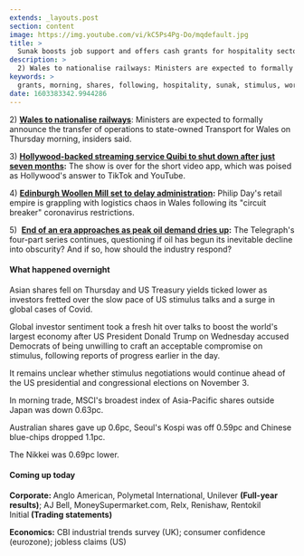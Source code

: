```yaml
--- 
extends: _layouts.post 
section: content 
image: https://img.youtube.com/vi/kC5Ps4Pg-Do/mqdefault.jpg 
title: > 
  Sunak boosts job support and offers cash grants for hospitality sector 
description: > 
  2) Wales to nationalise railways: Ministers are expected to formally announce the transfer of operations to state-owned Transport for Wales on Thursday morning, insiders said.4) Edinburgh Woollen Mill set to delay administration: Philip Day's retail empire is grappling with logistics chaos in Wales following its "circuit breaker" coronavirus restrictions.What happened overnightAsian shares fell on Thursday and US Treasury yields ticked lower as investors fretted over the slow pace of US stimulus talks and a surge in global cases of Covid.It remains unclear whether stimulus negotiations would continue ahead of the US presidential and congressional elections on November 3.In morning trade, MSCI's broadest index of Asia-Pacific shares outside Japan was down 0.63pc. 
keywords: > 
  grants, morning, shares, following, hospitality, sunak, stimulus, worlds, support, youtube4, wales, sector, yields, talks, offers, job, oil, boosts, cash 
date: 1603383342.9944286 
--- 
```

<div><p>2) <strong><a href="https://www.telegraph.co.uk/business/2020/10/21/wales-nationalise-railways/">Wales to nationalise railways</a></strong>: Ministers are expected to formally announce the transfer of operations to state-owned Transport for Wales on Thursday morning, insiders said.</p>
<p>3)&#160;<strong><a href="https://www.telegraph.co.uk/technology/2020/10/21/hollywood-backed-streaming-service-quibi-shut-just-seven-months/">Hollywood-backed streaming service Quibi to shut down after just seven months</a>:</strong> The show is over for the short video app, which was poised as Hollywood's answer to TikTok and YouTube.</p>
<p>4)&#160;<strong><a href="https://www.telegraph.co.uk/business/2020/10/21/edinburgh-woollen-mill-set-delay-administration/">Edinburgh Woollen Mill set to delay administration</a>:</strong> Philip Day's retail empire is grappling with logistics chaos in Wales following its "circuit breaker" coronavirus restrictions.</p>
<p>5) &#160;<strong><a href="https://www.telegraph.co.uk/business/2020/10/22/end-era-approaches-peak-oil-demand-dries/">End of an era approaches as peak oil demand dries up</a>:</strong>&#160;The Telegraph's four-part series continues, questioning if oil has begun its inevitable decline into obscurity? And if so, how should the industry respond?</p>
<h4>What happened overnight&#160;</h4>
<p>Asian shares fell on Thursday and US Treasury yields ticked lower as investors fretted over the slow pace of US stimulus talks and a surge in global cases of Covid.</p>
<p>Global investor sentiment took a fresh hit over talks to boost the world's largest economy after US President Donald Trump on Wednesday accused Democrats of being unwilling to craft an acceptable compromise on stimulus, following reports of progress earlier in the day.</p>
<p>It remains unclear whether stimulus negotiations would continue ahead of the US presidential and congressional elections on November 3.</p>
<p>In morning trade, MSCI's broadest index of Asia-Pacific shares outside Japan was down 0.63pc.</p>
<p>Australian shares gave up 0.6pc, Seoul's Kospi was off 0.59pc and Chinese blue-chips dropped 1.1pc.</p>
<p>The Nikkei was 0.69pc lower.</p>
<h4>Coming up today</h4>
<p><strong>Corporate: </strong>Anglo American, Polymetal International, Unilever <strong>(Full-year results)</strong>; AJ Bell, MoneySupermarket.com, Relx, Renishaw, Rentokil Initial<strong>&#160;(Trading statements) </strong></p>
<p><strong>Economics:</strong> CBI industrial trends survey (UK); consumer confidence (eurozone); jobless claims (US)</p>
</div>